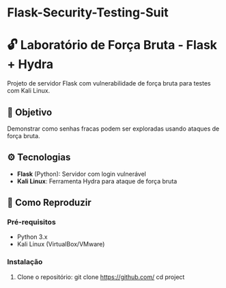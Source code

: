 # Flask-Security-Testing-Suit
# 🔓 Laboratório de Força Bruta - Flask + Hydra

Projeto de servidor Flask com vulnerabilidade de força bruta para testes com Kali Linux.

## 🎯 Objetivo
Demonstrar como senhas fracas podem ser exploradas usando ataques de força bruta.

## ⚙️ Tecnologias
- **Flask** (Python): Servidor com login vulnerável
- **Kali Linux**: Ferramenta Hydra para ataque de força bruta

## 🚀 Como Reproduzir

### Pré-requisitos
- Python 3.x
- Kali Linux (VirtualBox/VMware)

### Instalação
1. Clone o repositório:
   git clone https://github.com/
   cd project
